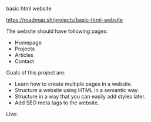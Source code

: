 basic html website

https://roadmap.sh/projects/basic-html-website

The website should have following pages:

- Homepage
- Projects
- Articles
- Contact

Goals of this project are:

- Learn how to create multiple pages in a website.
- Structure a website using HTML in a semantic way.
- Structure in a way that you can easily add styles later.
- Add SEO meta tags to the website.

Live: 
